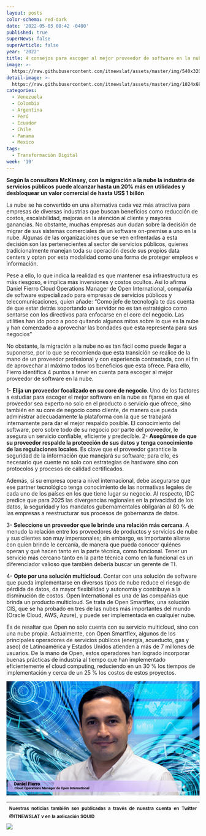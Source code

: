 ```yaml
---
layout: posts
color-schema: red-dark
date: '2022-05-03 08:42 -0400'
published: true
superNews: false
superArticle: false
year: '2022'
title: 4 consejos para escoger al mejor proveedor de software en la nube
image: >-
  https://raw.githubusercontent.com/itnewslat/assets/master/img/540x320/Daniel-Fierro-p.jpg
detail-image: >-
  https://raw.githubusercontent.com/itnewslat/assets/master/img/1024x680/Daniel-Fierro-g.jpg
categories:
  - Venezuela
  - Colombia
  - Argentina
  - Perú
  - Ecuador
  - Chile
  - Panama
  - Mexico
tags:
  - Transformación Digital
week: '19'
---
```

**Según la consultora McKinsey, con la migración a la nube la industria de servicios públicos puede alcanzar hasta un 20% más en utilidades y desbloquear un valor comercial de hasta US$ 1 billón**

La nube se ha convertido en una alternativa cada vez más atractiva para empresas de diversas industrias que buscan beneficios como reducción de costos, escalabilidad, mejoras en  la atención al cliente y mayores ganancias. No obstante, muchas empresas aun dudan sobre la decisión de migrar de sus sistemas comerciales de un software on-premise a uno en la nube. Algunas de las organizaciones que se ven enfrentadas a esta decisión son las pertenecientes al sector de servicios públicos, quienes tradicionalmente manejan toda su operación desde sus propios data centers y optan por esta modalidad como una forma de proteger empleos e información.

Pese a ello, lo que indica la realidad es que mantener esa infraestructura es más riesgoso, e implica más inversiones y costos ocultos. Así lo afirma Daniel Fierro Cloud Operations Manager de Open International, compañía de software especializado para empresas de servicios públicos y telecomunicaciones, quien añade: “Como jefe de tecnología te das cuenta de que estar detrás soportando un servidor no es tan estratégico como sentarse con los directivos para enfocarse en el core del negocio. Las utilities han ido poco a poco quitando algunos mitos sobre lo que es la nube y han comenzado a aprovechar las bondades que esta representa para sus negocios”

No obstante, la migración a la nube no es tan fácil como puede llegar a suponerse, por lo que se recomienda que esta transición se realice de la mano de un proveedor profesional y con experiencia contrastada, con el fin de aprovechar al máximo todos los beneficios que esta ofrece. Para ello, Fierro identifica 4 puntos a tener en cuenta para escoger al  mejor proveedor de software en la nube.

1-     **Elija un proveedor focalizado en su core de negocio**. Uno de los factores a estudiar para escoger el mejor software en la nube es fijarse en que el proveedor sea experto no solo en el producto o servicio que ofrece, sino también en su core de negocio como cliente, de manera que pueda administrar adecuadamente la plataforma con la que se trabajará internamente para dar el mejor respaldo posible. El conocimiento del software, pero sobre todo de su negocio por parte del proveedor, le asegura un servicio confiable, eficiente y predecible.
2-  **Asegúrese de que su proveedor respalde la protección de sus datos y tenga conocimiento de las regulaciones locales**. Es clave que el proveedor garantice la seguridad de la información que manejará su software; para ello, es necesario que cuente no solo con estrategias de hardware sino con protocolos y procesos de calidad certificados.

Además, si su  empresa opera a nivel internacional, debe asegurarse que ese partner tecnológico tenga conocimiento de las normativas legales de cada uno de los países en los que tiene lugar su negocio. Al respecto, IDC predice que para 2025 las divergencias regionales en la privacidad de los datos, la seguridad y los mandatos gubernamentales obligarán al 80 % de las empresas a reestructurar sus procesos de gobernanza de datos.

3-   **Seleccione un proveedor que le brinde una relación más cercana**. A menudo la relación entre los proveedores de productos y servicios de nube y sus clientes son muy impersonales; sin embargo, es importante aliarse con quien brinde le cercanía, de manera que pueda conocer quiénes operan y qué hacen tanto en la parte técnica, como funcional. Tener un servicio más cercano tanto en la parte técnica como en la funcional es un diferenciador valioso que también debería buscar un gerente de TI.

4-   **Opte por una solución multicloud**. Contar con una solución de software que pueda implementarse en diversos tipos de nube reduce el riesgo de pérdida de datos, da mayor flexibilidad y autonomía y contribuye a la disminución de costos. Open International es una de las compañías que brinda un producto multicloud. Se trata de Open Smartflex, una solución CIS, que se ha probado en tres de las nubes más importantes del mundo (Oracle Cloud, AWS, Azure), y puede ser implementada en cualquier nube. 

Es de resaltar que Open no solo cuenta con su servicio multicloud, sino con una nube propia. Actualmente, con Open Smartflex, algunos de los principales operadores de servicios públicos  (energía, acueducto, gas y aseo) de Latinoamérica y Estados Unidos atienden a más de 7 millones de usuarios. De la mano de Open, estos operadores han logrado incorporar buenas prácticas de industria al tiempo que han implementado eficientemente el cloud computing, reduciendo en un 30 % los tiempos de implementación y cerca de un 25 % los costos de estos proyectos.

![](https://raw.githubusercontent.com/itnewslat/assets/master/img/540x320/Daniel-Fierro-p.jpg)

<table style="height: 42px;" width="569">
<tbody>
<tr>
<td style="text-align: justify;"><sub><strong>Nuestras noticias también son publicadas a través de nuestra cuenta en Twitter <a href="https://twitter.com/itnewslat?lang=es">@ITNEWSLAT</a> y en la aplicación <a href="https://squidapp.co/en/">SQUID</a></strong></sub></td>
</tr>
</tbody>
</table>

<img src="https://tracker.metricool.com/c3po.jpg?hash=56f88a41e39ab42c063cc51676587a04"/>